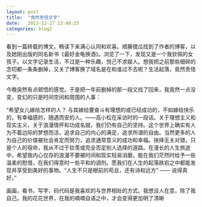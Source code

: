 ```yaml
---
layout: post
title:  "竟然责怪文字"
date:   2013-12-27 22:48:25
categories: blog2
---
```


看到一篇转载的博文，畅读下来满心认同和欢喜。顺藤摸瓜找到了作者的博客，以及她刚出版的同名新书《最好金龟换酒》。浏览了一下，发现又是一个我钦佩的女孩子。以文字记录生活，不过是一种乐趣，悦己不求娱人。想我把之前那些细碎的念叨都一条条删掉，又关了博客换了域名是在和谁过不去呢？生活起落，竟然责怪文字。

今晚突然有点顿悟的感觉。于是把一年前删掉的那一段又找了回来，我竟然一点没变，变幻的只是时间空间和周围的人事：

“希望女儿嫁给怎样的人？ 与其嫁给要奋斗有理想的或已经成功的，不如嫁给快乐的，有幸福感的，随遇而安的人。——高小松在采访时的一段话。关于理想主义和现实主义，关于浪漫情怀和功成名就，我们仍有自己的坚持。这个世界上确实有人为不着边际的梦想而活，追求自己的内心的满足，追求所谓的自由。当然更多的人为自己的价值被社会肯定而努力，追求通常意义的成功和幸福。抉择无关对错，只是个人的宿命，我从不过于钦羡或完全否定别人选择的道路。在漫长的人生旅途中，希望我内心仅存的浪漫不要被时间和现实轻易消磨，能在我们茫然时给予一些温柔的慰借，在我们得意时一些平和的调剂。愿我们在人生的起落跌宕之中都能发现并享受到美好的事物。“人生不只是眼前的苟且，还有诗和远方” —— 说得真好。”

画画，看书，写字，码代码是我喜欢的与世界相处的方式。我想没人在意，除了我自己。我的花花世界，在我的喃喃自语之中，才会变得更加明了清晰